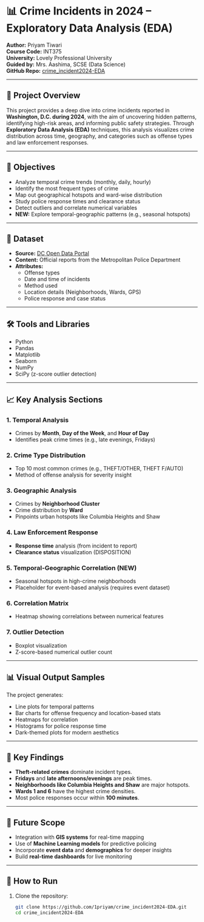 # 📊 Crime Incidents in 2024 – Exploratory Data Analysis (EDA)

**Author:** Priyam Tiwari  
**Course Code:** INT375  
**University:** Lovely Professional University  
**Guided by:** Mrs. Aashima, SCSE (Data Science)  
**GitHub Repo:** [crime_incident2024-EDA](https://github.com/1priyam/crime_incident2024-EDA.git)

---

## 📝 Project Overview

This project provides a deep dive into crime incidents reported in **Washington, D.C. during 2024**, with the aim of uncovering hidden patterns, identifying high-risk areas, and informing public safety strategies. Through **Exploratory Data Analysis (EDA)** techniques, this analysis visualizes crime distribution across time, geography, and categories such as offense types and law enforcement responses.

---

## 🎯 Objectives

- Analyze temporal crime trends (monthly, daily, hourly)
- Identify the most frequent types of crime
- Map out geographical hotspots and ward-wise distribution
- Study police response times and clearance status
- Detect outliers and correlate numerical variables
- **NEW:** Explore temporal-geographic patterns (e.g., seasonal hotspots)

---

## 📂 Dataset

- **Source:** [DC Open Data Portal](https://opendata.dc.gov/)
- **Content:** Official reports from the Metropolitan Police Department
- **Attributes:**  
  - Offense types  
  - Date and time of incidents  
  - Method used  
  - Location details (Neighborhoods, Wards, GPS)  
  - Police response and case status  

---

## 🛠️ Tools and Libraries

- Python  
- Pandas  
- Matplotlib  
- Seaborn  
- NumPy  
- SciPy (z-score outlier detection)

---

## 📈 Key Analysis Sections

### 1. Temporal Analysis
- Crimes by **Month**, **Day of the Week**, and **Hour of Day**
- Identifies peak crime times (e.g., late evenings, Fridays)

### 2. Crime Type Distribution
- Top 10 most common crimes (e.g., THEFT/OTHER, THEFT F/AUTO)
- Method of offense analysis for severity insight

### 3. Geographic Analysis
- Crimes by **Neighborhood Cluster**
- Crime distribution by **Ward**
- Pinpoints urban hotspots like Columbia Heights and Shaw

### 4. Law Enforcement Response
- **Response time** analysis (from incident to report)
- **Clearance status** visualization (DISPOSITION)

### 5. Temporal-Geographic Correlation (NEW)
- Seasonal hotspots in high-crime neighborhoods
- Placeholder for event-based analysis (requires event dataset)

### 6. Correlation Matrix
- Heatmap showing correlations between numerical features

### 7. Outlier Detection
- Boxplot visualization  
- Z-score-based numerical outlier count

---

## 📊 Visual Output Samples

The project generates:
- Line plots for temporal patterns
- Bar charts for offense frequency and location-based stats
- Heatmaps for correlation
- Histograms for police response time
- Dark-themed plots for modern aesthetics

---

## 📌 Key Findings

- **Theft-related crimes** dominate incident types.
- **Fridays** and **late afternoons/evenings** are peak times.
- **Neighborhoods like Columbia Heights and Shaw** are major hotspots.
- **Wards 1 and 6** have the highest crime densities.
- Most police responses occur within **100 minutes**.

---

## 🔮 Future Scope

- Integration with **GIS systems** for real-time mapping
- Use of **Machine Learning models** for predictive policing
- Incorporate **event data** and **demographics** for deeper insights
- Build **real-time dashboards** for live monitoring

---

## 📌 How to Run

1. Clone the repository:
   ```bash
   git clone https://github.com/1priyam/crime_incident2024-EDA.git
   cd crime_incident2024-EDA
